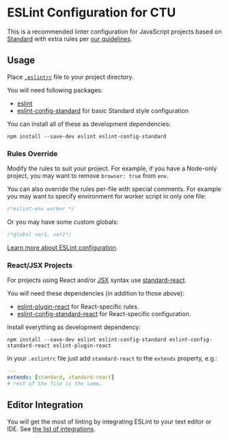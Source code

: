 # ESLint Configuration for CTU

This is a recommended linter configuration for JavaScript projects based on [Standard](https://github.com/feross/standard) with extra rules per [our guidelines](../).

## Usage

Place [`.eslintrc`](.eslintrc) file to your project directory.

You will need following packages:

* [eslint](http://eslint.org/)
* [eslint-config-standard](https://github.com/feross/eslint-config-standard) for basic Standard style configuration

You can install all of these as development dependencies:

```
npm install --save-dev eslint eslint-config-standard
```

### Rules Override

Modify the rules to suit your project. For example, if you have a Node-only project, you may want to remove `browser: true`  from `env`.

You can also override the rules per-file with special comments. For example you may want to specify environment for worker script in only one file:

```js
/*eslint-env worker */
```

Or you may have some custom globals:

```js
/*global var1, var2*/
```

[Learn more about ESLint configuration](http://eslint.org/docs/user-guide/configuring).

### React/JSX Projects

For projects using React and/or [JSX](https://facebook.github.io/jsx/) syntax use [standard-react](https://github.com/feross/eslint-config-standard-react).

You will need these dependencies (in addition to those above):

* [eslint-plugin-react](https://github.com/yannickcr/eslint-plugin-react) for React-specific rules.
* [eslint-config-standard-react](https://github.com/feross/eslint-config-standard-react) for React-specific configuration.

Install everything as development dependency:

```
npm install --save-dev eslint eslint-config-standard eslint-config-standard-react eslint-plugin-react
```

In your `.eslintrc` file just add `standard-react` to the `extends` property, e.g.:

```yaml
---
extends: [standard, standard-react]
# rest of the file is the same…
```

## Editor Integration

You will get the most of linting by integrating ESLint to your text editor or IDE. See [the list of integrations](http://eslint.org/docs/user-guide/integrations).
